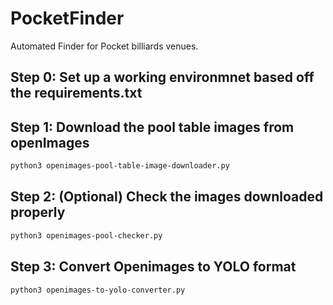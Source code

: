 # PocketFinder
Automated Finder for Pocket billiards venues. 

## Step 0: Set up a working environmnet based off the requirements.txt

## Step 1: Download the pool table images from openImages 

```bash
python3 openimages-pool-table-image-downloader.py 
```

## Step 2: (Optional) Check the images downloaded properly 

```bash 
python3 openimages-pool-checker.py 
```

## Step 3: Convert Openimages to YOLO format 

```bash
python3 openimages-to-yolo-converter.py
```

